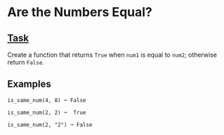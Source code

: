 # Are the Numbers Equal?
## [Task](https://edabit.com/challenge/yfooETHj3sHoHTJsv)
Create a function that returns `True` when `num1` is equal to `num2`; otherwise return `False`.

## Examples
`is_same_num(4, 8) ➞ False`

`is_same_num(2, 2) ➞  True`

`is_same_num(2, "2") ➞ False`